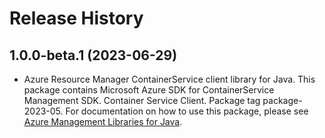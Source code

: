 # Release History

## 1.0.0-beta.1 (2023-06-29)

- Azure Resource Manager ContainerService client library for Java. This package contains Microsoft Azure SDK for ContainerService Management SDK. Container Service Client. Package tag package-2023-05. For documentation on how to use this package, please see [Azure Management Libraries for Java](https://aka.ms/azsdk/java/mgmt).
